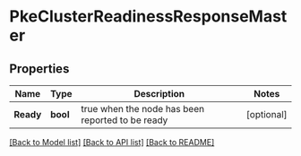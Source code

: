 # PkeClusterReadinessResponseMaster

## Properties

Name | Type | Description | Notes
------------ | ------------- | ------------- | -------------
**Ready** | **bool** | true when the node has been reported to be ready | [optional] 

[[Back to Model list]](../README.md#documentation-for-models) [[Back to API list]](../README.md#documentation-for-api-endpoints) [[Back to README]](../README.md)


